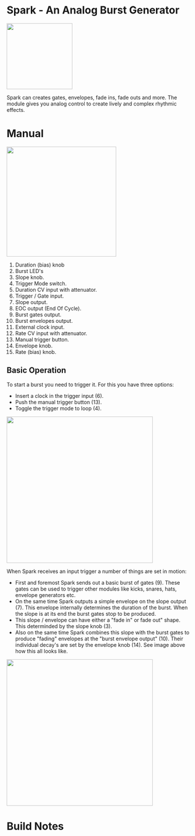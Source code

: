 # Spark - An Analog Burst Generator
<img src="https://raw.githubusercontent.com/PierreIsCoding/sdiy/main/Spark/images/Spark_Front_Panel.png" width="180" />

Spark can creates gates, envelopes, fade ins, fade outs and more. The module gives you analog control to create lively and complex rhythmic effects.

# Manual
<img src="https://raw.githubusercontent.com/PierreIsCoding/sdiy/main/Spark/images/numbers.png" width="300" />

1. Duration (bias) knob
2. Burst LED's
3. Slope knob.
4. Trigger Mode switch.
5. Duration CV input with attenuator.
6. Trigger / Gate input.
7. Slope output.
8. EOC output (End Of Cycle).
9. Burst gates output.
10. Burst envelopes output.
11. External clock input.
12. Rate CV input with attenuator.
13. Manual trigger button.
14. Envelope knob.
15. Rate (bias) knob.

## Basic Operation
To start a burst you need to trigger it. For this you have three options:
- Insert a clock in the trigger input (6).
- Push the manual trigger button (13).
- Toggle the trigger mode to loop (4).

<img src="https://raw.githubusercontent.com/PierreIsCoding/sdiy/main/Spark/images/Explainations_Spark.png" width="400" />

When Spark receives an input trigger a number of things are set in motion:
- First and foremost Spark sends out a basic burst of gates (9). These gates can be used to trigger other modules like kicks, snares, hats, envelope generators etc. 
- On the same time Spark outputs a simple envelope on the slope output (7). This envelope internally determines the duration of the burst. When the slope is at its end the burst gates stop to be produced.
- This slope / envelope can have either a "fade in" or fade out" shape. This determinded by the slope knob (3).
- Also on the same time Spark combines this slope with the burst gates to produce "fading" envelopes at the "burst envelope output" (10). Their individual decay's are set by the envelope knob (14). See image above how this all looks like.



<img src="https://raw.githubusercontent.com/PierreIsCoding/sdiy/main/Spark/images/Explainations_2_Spark.png" width="400" />







# Build Notes
